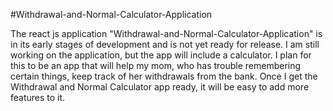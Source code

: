 #Withdrawal-and-Normal-Calculator-Application

The react js application "Withdrawal-and-Normal-Calculator-Application" is in its early stages of development and is not yet ready for release. I am still working on the application, but the app will include a calculator. I plan for this to be an app that will help my mom, who has trouble remembering certain things, keep track of her withdrawals from the bank. Once I get the Withdrawal and Normal Calculator app ready, it will be easy to add more features to it.

